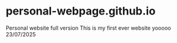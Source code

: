 # personal-webpage.github.io

Personal website full version
This is my first ever website yooooo
23/07/2025
